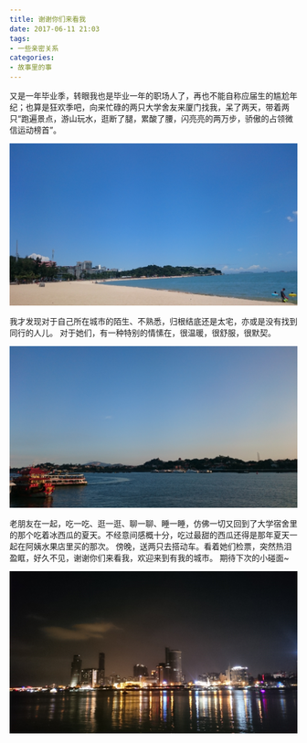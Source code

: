 ```yaml
---
title: 谢谢你们来看我
date: 2017-06-11 21:03
tags:
- 一些亲密关系
categories: 
- 故事里的事
---
```


又是一年毕业季，转眼我也是毕业一年的职场人了，再也不能自称应届生的尴尬年纪；也算是狂欢季吧，向来忙碌的两只大学舍友来厦门找我，呆了两天，带着两只“跑遍景点，游山玩水，逛断了腿，累酸了腰，闪亮亮的两万步，骄傲的占领微信运动榜首”。

![](谢谢你们来看我/20170611212255.jpg)

我才发现对于自己所在城市的陌生、不熟悉，归根结底还是太宅，亦或是没有找到同行的人儿。
对于她们，有一种特别的情愫在，很温暖，很舒服，很默契。

![](谢谢你们来看我/20170611212250.jpg)

老朋友在一起，吃一吃、逛一逛、聊一聊、睡一睡，仿佛一切又回到了大学宿舍里的那个吃着冰西瓜的夏天。不经意间感概十分，吃过最甜的西瓜还得是那年夏天一起在阿姨水果店里买的那次。
傍晚，送两只去搭动车。看着她们检票，突然热泪盈眶，好久不见，谢谢你们来看我，欢迎来到有我的城市。
期待下次的小碰面~

![](谢谢你们来看我/20170611212241.jpg)
